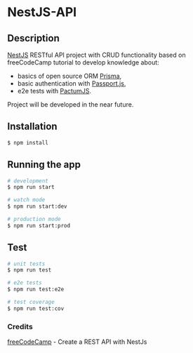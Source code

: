 # NestJS-API

## Description

[NestJS](https://github.com/nestjs/nest) RESTful API project with CRUD functionality based on freeCodeCamp tutorial to develop knowledge about:
- basics of open source ORM [Prisma](https://www.prisma.io/),
- basic authentication with [Passport.js](https://www.passportjs.org/),
- e2e tests with [PactumJS](https://pactumjs.github.io/).</br>

Project will be developed in the near future.

## Installation

```bash
$ npm install
```

## Running the app

```bash
# development
$ npm run start

# watch mode
$ npm run start:dev

# production mode
$ npm run start:prod
```

## Test

```bash
# unit tests
$ npm run test

# e2e tests
$ npm run test:e2e

# test coverage
$ npm run test:cov
```

### Credits
[freeCodeCamp](https://www.youtube.com/watch?v=GHTA143_b-s) - Create a REST API with NestJs